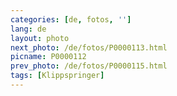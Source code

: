 ```yaml
---
categories: [de, fotos, '']
lang: de
layout: photo
next_photo: /de/fotos/P0000113.html
picname: P0000112
prev_photo: /de/fotos/P0000115.html
tags: [Klippspringer]
---
```

